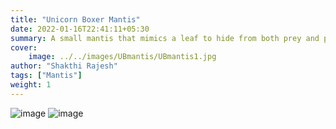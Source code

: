 ```yaml
---
title: "Unicorn Boxer Mantis"
date: 2022-01-16T22:41:11+05:30
summary: A small mantis that mimics a leaf to hide from both prey and predators...
cover:
    image: ../../images/UBmantis/UBmantis1.jpg
author: "Shakthi Rajesh"
tags: ["Mantis"]
weight: 1
---
```

![image](../../images/UBmantis/UBMantisPortrait.jpg)
![image](../../images/UBmantis/UBmantis2.jpg)
